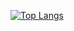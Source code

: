 [![Top Langs](https://github-readme-stats.vercel.app/api/top-langs/?username=luispulido9&layout=compact)](https://github.com/anuraghazra/github-readme-stats)
